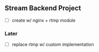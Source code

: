 ## Stream Backend Project

- [ ] create w/ nginx + rtmp module

### Later
- [ ] replace rtmp w/ custom implementation